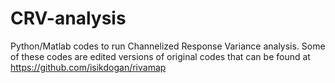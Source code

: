 # CRV-analysis
Python/Matlab codes to run Channelized Response Variance analysis. Some of these codes are edited versions of original codes that can be found at https://github.com/isikdogan/rivamap
